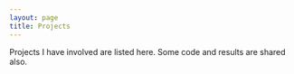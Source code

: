 ```yaml
---
layout: page
title: Projects
---
```


Projects I have involved are listed here. Some code and results are shared also.

